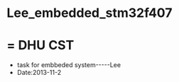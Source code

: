 #   Lee_embedded_stm32f407
=
          DHU  CST
=
* task for embbeded system-----Lee
* Date:2013-11-2
